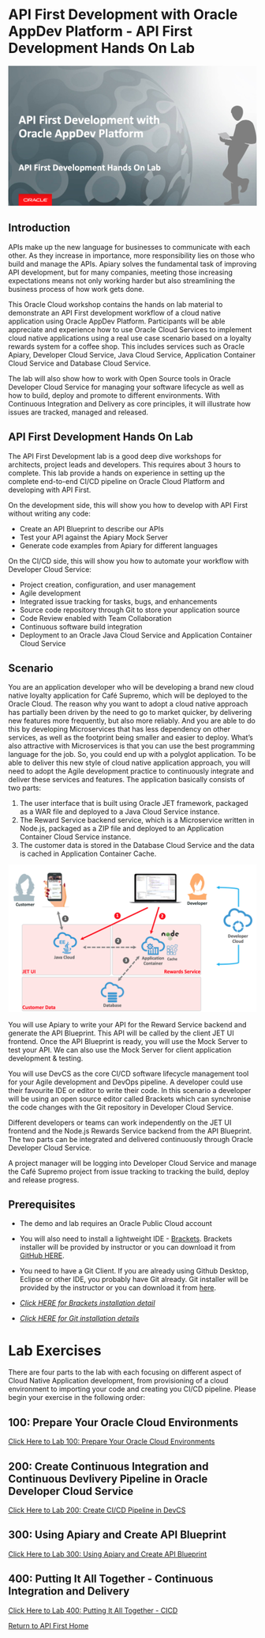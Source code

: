 
# API First Development with Oracle AppDev Platform - API First Development Hands On Lab

![](images/header01.png)

## Introduction

APIs make up the new language for businesses to communicate with each other. As they increase in importance, more responsibility lies on those who build and manage the APIs. Apiary solves the fundamental task of improving API development, but for many companies, meeting those increasing expectations means not only working harder but also streamlining the business process of how work gets done.

This Oracle Cloud workshop contains the hands on lab material to demonstrate an API First development workflow of a cloud native application using Oracle AppDev Platform. Participants will be able appreciate and experience how to use Oracle Cloud Services to implement cloud native applications using a real use case scenario based on a loyalty rewards system for a coffee shop. This includes services such as Oracle Apiary, Developer Cloud Service, Java Cloud Service, Application Container Cloud Service and Database Cloud Service.

The lab will also show how to work with Open Source tools in Oracle Developer Cloud Service for managing your software lifecycle as well as how to build, deploy and promote to different environments. With Continuous Integration and Delivery as core principles, it will illustrate how issues are tracked, managed and released.


## API First Development Hands On Lab

The API First Development lab is a good deep dive workshops for architects, project leads and developers. This requires about 3 hours to complete. This lab provide a hands on experience in setting up the complete end-to-end CI/CD pipeline on Oracle Cloud Platform and developing with API First.

On the development side, this will show you how to develop with API First without writing any code:

* Create an API Blueprint to describe our APIs
* Test your API against the Apiary Mock Server
* Generate code examples from Apiary for different languages

On the CI/CD side, this will show you how to automate your workflow with Developer Cloud Service:

*	Project creation, configuration, and user management
*	Agile development
*	Integrated issue tracking for tasks, bugs, and enhancements
*	Source code repository through Git to store your application source
*	Code Review enabled with Team Collaboration
*	Continuous software build integration
*	Deployment to an Oracle Java Cloud Service and Application Container Cloud Service



## Scenario

You are an application developer who will be developing a brand new cloud native loyalty application for Café Supremo, which will be deployed to the Oracle Cloud. The reason why you want to adopt a cloud native approach has partially been driven by the need to go to market quicker, by delivering new features more frequently, but also more reliably. And you are able to do this by developing Microservices that has less dependency on other services, as well as the footprint being smaller and easier to deploy. What’s also attractive with Microservices is that you can use the best programming language for the job. So, you could end up with a polyglot application. To be able to deliver this new style of cloud native application approach, you will need to adopt the Agile development practice to continuously integrate and deliver these services and features. The application basically consists of two parts:

1. The user interface that is built using Oracle JET framework, packaged as a WAR file and deployed to a Java Cloud Service instance.
2. The Reward Service backend service, which is a Microservice written in Node.js, packaged as a ZIP file and deployed to an Application Container Cloud Service instance.
3. The customer data is stored in the Database Cloud Service and the data is cached in Application Container Cache.


![](images/architecture.png)

You will use Apiary to write your API for the Reward Service backend and generate the API Blueprint. This API will be called by the client JET UI frontend. Once the API Blueprint is ready, you will use the Mock Server to test your API. We can also use the Mock Server for client application development & testing.

You will use DevCS as the core CI/CD software lifecycle management tool for your Agile development and DevOps pipeline. A developer could use their favourite IDE or editor to write their code. In this scenario a developer will be using an open source editor called Brackets which can synchronise the code changes with the Git repository in Developer Cloud Service.

Different developers or teams can work independently on the JET UI frontend and the Node.js Rewards Service backend from the API Blueprint. The two parts can be integrated and delivered continuously through Oracle Developer Cloud Service.

A project manager will be logging into Developer Cloud Service and manage the Café Supremo project from issue tracking to tracking the build, deploy and release progress.


## Prerequisites ##

- The demo and lab requires an Oracle Public Cloud account
- You will also need to install a lightweight IDE - [Brackets](http://brackets.io/). Brackets installer will be provided by instructor or you can download it from [GitHub HERE](https://github.com/adobe/brackets/releases).  
- You need to have a Git Client. If you are already using Github Desktop, Eclipse or other IDE, you probably have Git already. Git installer will be provided by the instructor or you can download it from [here](https://git-scm.com/downloads).

- *[Click HERE for Brackets installation detail](BRACKETSinstall.md)*
- *[Click HERE for Git installation details](GITCLIENTinstall.md)*


# Lab Exercises

There are four parts to the lab with each focusing on different aspect of Cloud Native Application development, from provisioning of a cloud environment to importing your code and creating you CI/CD pipeline. Please begin your exercise in the following order:

## 100: Prepare Your Oracle Cloud Environments

[Click Here to Lab 100: Prepare Your Oracle Cloud Environments](100-PREPARElab.md)


## 200: Create Continuous Integration and Continuous Devlivery Pipeline in Oracle Developer Cloud Service

[Click Here to Lab 200: Create CI/CD Pipeline in DevCS](200-DEVCSlab.md)


## 300: Using Apiary and Create API Blueprint

[Click Here to Lab 300: Using Apiary and Create API Blueprint](300-APIFIRSTlab.md)


## 400: Putting It All Together - Continuous Integration and Delivery

[Click Here to Lab 400: Putting It All Together - CICD](400-CICDlab.md)


[Return to API First Home](README.md)
